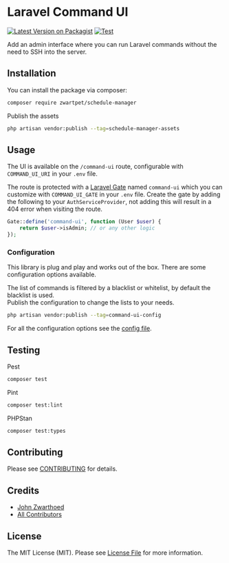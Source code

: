 # Laravel Command UI

[![Latest Version on Packagist](https://img.shields.io/packagist/v/zwartpet/command-ui.svg?style=flat-square)](https://packagist.org/packages/zwartpet/command-ui)
[![Test](https://github.com/Zwartpet/laravel-command-ui/actions/workflows/main.yml/badge.svg)](https://github.com/Zwartpet/laravel-command-ui/actions/workflows/main.yml)

Add an admin interface where you can run Laravel commands without the need to SSH into the server.

## Installation

You can install the package via composer:

```bash
composer require zwartpet/schedule-manager
```

Publish the assets
```bash
php artisan vendor:publish --tag=schedule-manager-assets
```

## Usage

The UI is available on the `/command-ui` route, configurable with `COMMAND_UI_URI` in your `.env` file.

The route is protected with a [Laravel Gate](https://laravel.com/docs/12.x/authorization#gates) named `command-ui` which you can customize with `COMMAND_UI_GATE` in your `.env` file.
Create the gate by adding the following to your `AuthServiceProvider`, not adding this will result in a 404 error when visiting the route.
```php
Gate::define('command-ui', function (User $user) {
    return $user->isAdmin; // or any other logic
});
```

### Configuration

This library is plug and play and works out of the box. There are some configuration options available.

The list of commands is filtered by a blacklist or whitelist, by default the blacklist is used.  
Publish the configuration to change the lists to your needs.
```bash
php artisan vendor:publish --tag=command-ui-config
```

For all the configuration options see the [config file](config/config.php).

## Testing

Pest
```bash
composer test
```

Pint
```bash
composer test:lint
```

PHPStan
```bash
composer test:types
```

## Contributing

Please see [CONTRIBUTING](CONTRIBUTING.md) for details.

## Credits

-   [John Zwarthoed](https://github.com/zwartpet)
-   [All Contributors](../../contributors)

## License

The MIT License (MIT). Please see [License File](LICENSE.md) for more information.
